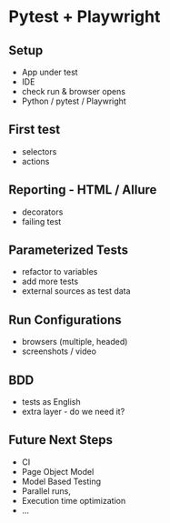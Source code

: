# Pytest + Playwright

## Setup
- App under test
- IDE
- check run & browser opens
- Python / pytest / Playwright
## First test
- selectors
- actions 
## Reporting - HTML / Allure
- decorators
- failing test
## Parameterized Tests 
- refactor to variables 
- add more tests
- external sources as test data
## Run Configurations
- browsers (multiple, headed)
- screenshots / video
## BDD 
- tests as English
- extra layer - do we need it?
## Future Next Steps
- CI
- Page Object Model
- Model Based Testing
- Parallel runs, 
- Execution time optimization
- ...

